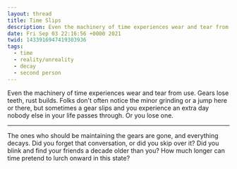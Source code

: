 ```yaml
---
layout: thread
title: Time Slips
description: Even the machinery of time experiences wear and tear from use. Gears lose tee...
date: Fri Sep 03 22:16:56 +0000 2021
twid: 1433916947419303936
tags:
  - time
  - reality/unreality
  - decay
  - second person
---
```

<article class="thread">
<section class="tweet">
<p>Even the machinery of time experiences wear and tear from use. Gears lose teeth, rust builds. Folks don't often notice the minor grinding or a jump here or there, but sometimes a gear slips and you experience an extra day nobody else in your life passes through. Or you lose one.</p>
</section>
<hr class="tweet_sep">
<section class="tweet">
<p>The ones who should be maintaining the gears are gone, and everything decays. Did you forget that conversation, or did you skip over it? Did you blink and find your friends a decade older than you? How much longer can time pretend to lurch onward in this state?</p>
</section>
</article>
